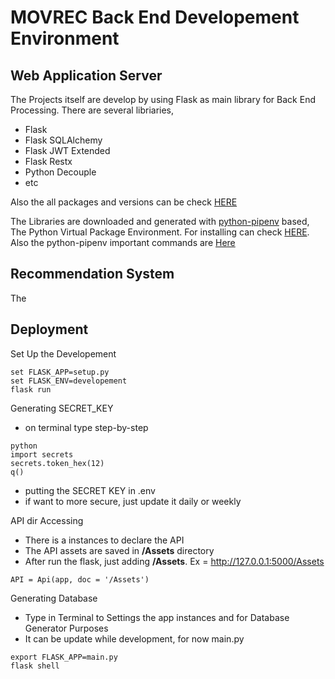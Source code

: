 # MOVREC Back End Developement Environment

## Web Application Server
The Projects itself are develop by using Flask as main library for Back End Processing. There are several libriaries,
- Flask 
- Flask SQLAlchemy
- Flask JWT Extended
- Flask Restx
- Python Decouple
- etc

Also the all packages and versions can be check [HERE](Pipfile)

The Libraries are downloaded and generated with [python-pipenv](https://pipenv.pypa.io/en/latest/) based, The Python Virtual Package Environment. For installing can check [HERE](https://pipenv.pypa.io/en/latest/#install-pipenv-today). Also the python-pipenv important commands are [Here](https://gist.github.com/bradtraversy/c70a93d6536ed63786c434707b898d55)


## Recommendation System
The 


## Deployment

Set Up the Developement
```
set FLASK_APP=setup.py
set FLASK_ENV=developement
flask run
```

Generating SECRET_KEY
- on terminal type step-by-step
```
python 
import secrets
secrets.token_hex(12)
q()

```
- putting the SECRET KEY in .env
- if want to more secure, just update it daily or weekly

API dir Accessing
- There is a instances to declare the API
- The API assets are saved in **/Assets** directory
- After run the flask, just adding **/Assets**. Ex = http://127.0.0.1:5000/Assets
```
API = Api(app, doc = '/Assets')
```

Generating Database
- Type in Terminal to Settings the app instances and for Database Generator Purposes
- It can be update while development, for now main.py
```
export FLASK_APP=main.py
flask shell 
```